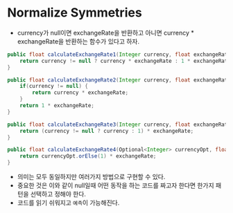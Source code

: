 # Normalize Symmetries


* currency가 null이면 exchangeRate을 반환하고 아니면 currency * exchangeRate을 반환하는 함수가 있다고 하자.
```java
public float calculateExchangeRate1(Integer currency, float exchangeRate) {
    return currency != null ? currency * exchangeRate : 1 * exchangeRate;
}

public float calculateExchangeRate2(Integer currency, float exchangeRate) {
    if(currency != null) {
        return currency * exchangeRate;
    }
    return 1 * exchangeRate;
}

public float calculateExchangeRate3(Integer currency, float exchangeRate) {
    return (currency != null ? currency : 1) * exchangeRate;
}

public float calculateExchangeRate4(Optional<Integer> currencyOpt, float exchangeRate) {
    return currencyOpt.orElse(1) * exchangeRate;
}
```

* 의미는 모두 동일하지만 여러가지 방법으로 구현할 수 있다.
* 중요한 것은 이와 같이 null일때 어떤 동작을 하는 코드를 짜고자 한다면 한가지 패턴을 선택하고 정해야 한다.
* 코드를 읽기 쉬워지고 `예측`이 가능해진다. 